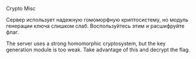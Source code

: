 Crypto Misc

Сервер использует надежную гомоморфную криптосистему, но модуль генерации ключа слишком слаб. Воспользуйтесь этим и расшифруйте флаг.

The server uses a strong homomorphic cryptosystem, but the key generation module is too weak. Take advantage of this and decrypt the flag.
